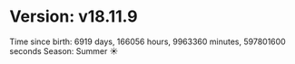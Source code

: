 # Version: v18.11.9
Time since birth: 6919 days, 166056 hours, 9963360 minutes, 597801600 seconds
Season: Summer ☀️
